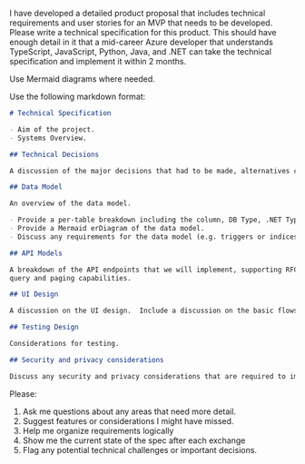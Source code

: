 I have developed a detailed product proposal that includes technical requirements and user stories for an MVP that needs to be developed.  Please write a technical specification for this product.  This should have enough detail in it that a mid-career Azure developer that understands TypeScript, JavaScript, Python, Java, and .NET can take the technical specification and implement it within 2 months.

Use Mermaid diagrams where needed.

Use the following markdown format:

```markdown
# Technical Specification

- Aim of the project.
- Systems Overview.

## Technical Decisions

A discussion of the major decisions that had to be made, alternatives considered, and the recommendation for the decision.

## Data Model

An overview of the data model.

- Provide a per-table breakdown including the column, DB Type, .NET Type, indexing and other options, and usage of data.
- Provide a Mermaid erDiagram of the data model.
- Discuss any requirements for the data model (e.g. triggers or indices).

## API Models

A breakdown of the API endpoints that we will implement, supporting RFC 9110 conditional requests and OData
query and paging capabilities.

## UI Design

A discussion on the UI design.  Include a discussion on the basic flows that should be present in the MVP.

## Testing Design

Considerations for testing.

## Security and privacy considerations

Discuss any security and privacy considerations that are required to implement the product.
```

Please:
1. Ask me questions about any areas that need more detail.
2. Suggest features or considerations I might have missed.
3. Help me organize requirements logically
4. Show me the current state of the spec after each exchange
5. Flag any potential technical challenges or important decisions.
